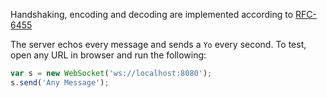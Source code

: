 Handshaking, encoding and decoding are implemented according to
<a href="https://tools.ietf.org/html/rfc6455">RFC-6455</a>

The server echos every message and sends a `Yo` every second. To test, open any URL in browser and run the following:
```javascript
var s = new WebSocket('ws://localhost:8080');
s.send('Any Message');
```
 
